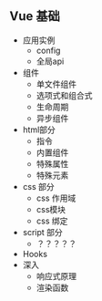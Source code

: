 ## Vue 基础

- 应用实例
  - config
  - 全局api
- 组件
  - 单文件组件
  - 选项式和组合式
  - 生命周期
  - 异步组件
- html部分
  - 指令
  - 内置组件
  - 特殊属性
  - 特殊元素
- css 部分
  - css 作用域
  - css模块
  - css 绑定
- script 部分
  - ？？？？？
- Hooks
- 深入
  - 响应式原理
  - 渲染函数

